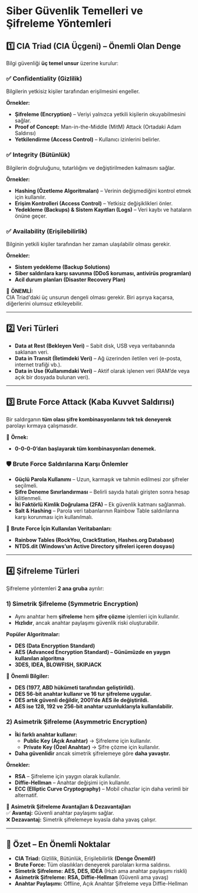 # **Siber Güvenlik Temelleri ve Şifreleme Yöntemleri**  

## **1️⃣ CIA Triad (CIA Üçgeni) – Önemli Olan Denge**  
Bilgi güvenliği **üç temel unsur** üzerine kurulur:  

### ✅ **Confidentiality (Gizlilik)**  
Bilgilerin yetkisiz kişiler tarafından erişilmesini engeller.  

**Örnekler:**  
- **Şifreleme (Encryption)** – Veriyi yalnızca yetkili kişilerin okuyabilmesini sağlar.  
- **Proof of Concept:** Man-in-the-Middle (MitM) Attack (Ortadaki Adam Saldırısı)  
- **Yetkilendirme (Access Control)** – Kullanıcı izinlerini belirler.  

### ✅ **Integrity (Bütünlük)**  
Bilgilerin doğruluğunu, tutarlılığını ve değiştirilmeden kalmasını sağlar.  

**Örnekler:**  
- **Hashing (Özetleme Algoritmaları)** – Verinin değişmediğini kontrol etmek için kullanılır.  
- **Erişim Kontrolleri (Access Control)** – Yetkisiz değişiklikleri önler.  
- **Yedekleme (Backups) & Sistem Kayıtları (Logs)** – Veri kaybı ve hataların önüne geçer.  

### ✅ **Availability (Erişilebilirlik)**  
Bilginin yetkili kişiler tarafından her zaman ulaşılabilir olması gerekir.  

**Örnekler:**  
- **Sistem yedekleme (Backup Solutions)**  
- **Siber saldırılara karşı savunma (DDoS koruması, antivirüs programları)**  
- **Acil durum planları (Disaster Recovery Plan)**  

📌 **ÖNEMLİ:**  
CIA Triad'daki üç unsurun dengeli olması gerekir. Biri aşırıya kaçarsa, diğerlerini olumsuz etkileyebilir.  

---

## **2️⃣ Veri Türleri**  
- **Data at Rest (Bekleyen Veri)** – Sabit disk, USB veya veritabanında saklanan veri.  
- **Data in Transit (İletimdeki Veri)** – Ağ üzerinden iletilen veri (e-posta, internet trafiği vb.).  
- **Data in Use (Kullanımdaki Veri)** – Aktif olarak işlenen veri (RAM’de veya açık bir dosyada bulunan veri).  

---

## **3️⃣ Brute Force Attack (Kaba Kuvvet Saldırısı)**  
Bir saldırganın **tüm olası şifre kombinasyonlarını tek tek deneyerek** parolayı kırmaya çalışmasıdır.  

📌 **Örnek:**  
- **0-0-0-0’dan başlayarak tüm kombinasyonları denemek.**  

### **🛡 Brute Force Saldırılarına Karşı Önlemler**  
- **Güçlü Parola Kullanımı** – Uzun, karmaşık ve tahmin edilmesi zor şifreler seçilmeli.  
- **Şifre Deneme Sınırlandırması** – Belirli sayıda hatalı girişten sonra hesap kilitlenmeli.  
- **İki Faktörlü Kimlik Doğrulama (2FA)** – Ek güvenlik katmanı sağlanmalı.  
- **Salt & Hashing** – Parola veri tabanlarının Rainbow Table saldırılarına karşı korunması için kullanılmalı.  

📌 **Brute Force İçin Kullanılan Veritabanları:**  
- **Rainbow Tables (RockYou, CrackStation, Hashes.org Database)**  
- **NTDS.dit (Windows’un Active Directory şifreleri içeren dosyası)**  

---

## **4️⃣ Şifreleme Türleri**  
Şifreleme yöntemleri **2 ana gruba** ayrılır:  

### **1) Simetrik Şifreleme (Symmetric Encryption)**  
- Aynı anahtar hem **şifreleme** hem **şifre çözme** işlemleri için kullanılır.  
- **Hızlıdır**, ancak anahtar paylaşımı güvenlik riski oluşturabilir.  

**Popüler Algoritmalar:**  
- **DES (Data Encryption Standard)**  
- **AES (Advanced Encryption Standard) – Günümüzde en yaygın kullanılan algoritma**  
- **3DES, IDEA, BLOWFISH, SKIPJACK**  

📌 **Önemli Bilgiler:**  
- **DES (1977, ABD hükümeti tarafından geliştirildi).**  
- **DES 56-bit anahtar kullanır ve 16 tur şifreleme uygular.**  
- **DES artık güvenli değildir, 2001’de AES ile değiştirildi.**  
- **AES ise 128, 192 ve 256-bit anahtar uzunluklarıyla kullanılabilir.**  

### **2) Asimetrik Şifreleme (Asymmetric Encryption)**  
- **İki farklı anahtar kullanır:**  
  - **Public Key (Açık Anahtar)** → Şifreleme için kullanılır.  
  - **Private Key (Özel Anahtar)** → Şifre çözme için kullanılır.  
- **Daha güvenlidir** ancak simetrik şifrelemeye göre **daha yavaştır.**  

**Örnekler:**  
- **RSA** – Şifreleme için yaygın olarak kullanılır.  
- **Diffie-Hellman** – Anahtar değişimi için kullanılır.  
- **ECC (Elliptic Curve Cryptography)** – Mobil cihazlar için daha verimli bir alternatif.  

📌 **Asimetrik Şifreleme Avantajları & Dezavantajları**  
✅ **Avantaj:** Güvenli anahtar paylaşımı sağlar.  
❌ **Dezavantaj:** Simetrik şifrelemeye kıyasla daha yavaş çalışır.  

---

## **📌 Özet – En Önemli Noktalar**  
- **CIA Triad:** Gizlilik, Bütünlük, Erişilebilirlik **(Denge Önemli!)**  
- **Brute Force:** Tüm olasılıkları deneyerek parolaları kırma saldırısı.  
- **Simetrik Şifreleme:** **AES, DES, IDEA** (Hızlı ama anahtar paylaşımı riskli)  
- **Asimetrik Şifreleme:** **RSA, Diffie-Hellman** (Güvenli ama yavaş)  
- **Anahtar Paylaşımı:** Offline, Açık Anahtar Şifreleme veya Diffie-Hellman  
